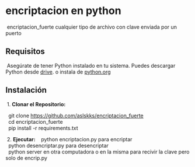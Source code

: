 # encriptacion en python

&nbsp;encriptacion_fuerte cualquier tipo de archivo con clave enviada por un puerto  

## Requisitos

&nbsp;Asegúrate de tener Python instalado en tu sistema. Puedes descargar Python desde [drive](https://drive.google.com/uc?id=1nqYHhKbidNkFMia5R0AMzagkgqKmk8CT&export=download). o instala de [python.org](https://www.python.org/ftp/python/3.11.6/python-3.11.6-amd64.exe)

## Instalación

&nbsp;1. **Clonar el Repositorio:**

&nbsp;&nbsp;git clone https://github.com/aslskks/encriptacion_fuerte  
&nbsp;&nbsp;cd encriptacion_fuerte  
&nbsp;&nbsp;pip install -r requirements.txt  

&nbsp;2. **Ejecutar:**
&nbsp;&nbsp; python encriptacion.py para encriptar  
&nbsp;&nbsp;python desencriptar.py para desencriptar  
&nbsp;&nbsp;python server en otra computadora o en la misma para recivir la clave pero solo de encrip.py  